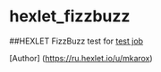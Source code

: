 # hexlet_fizzbuzz

##HEXLET FizzBuzz test for [test job](https://hexlet-ru.notion.site/8b301b64d4834a3e91f709f8ada1187a)


[Author] (https://ru.hexlet.io/u/mkarox)